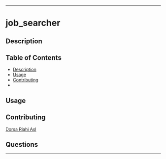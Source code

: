 - - - -
# job_searcher

## Description

## Table of Contents
* [Description](#description)
* [Usage](#uage)
* [Contributing](#contributing)
* [](#)

## Usage

## Contributing
[Dorsa Riahi Asl]()


## Questions
- - - -

